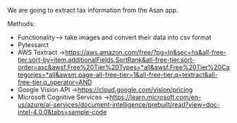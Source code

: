 We are going to extract tax information from the Asan app.

Methods:
* Functionality--> take images and convert their data into csv format
*   Pytessarct
*   AWS Textract ->https://aws.amazon.com/free/?pg=ln&sec=hs&all-free-tier.sort-by=item.additionalFields.SortRank&all-free-tier.sort-order=asc&awsf.Free%20Tier%20Types=*all&awsf.Free%20Tier%20Categories=*all&awsm.page-all-free-tier=1&all-free-tier.q=textract&all-free-tier.q_operator=AND
*   Google Vision API ->https://cloud.google.com/vision/pricing
*   Microsoft Cognitive Services ->https://learn.microsoft.com/en-us/azure/ai-services/document-intelligence/prebuilt/read?view=doc-intel-4.0.0&tabs=sample-code